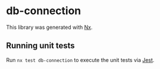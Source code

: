 # db-connection

This library was generated with [Nx](https://nx.dev).

## Running unit tests

Run `nx test db-connection` to execute the unit tests via [Jest](https://jestjs.io).
